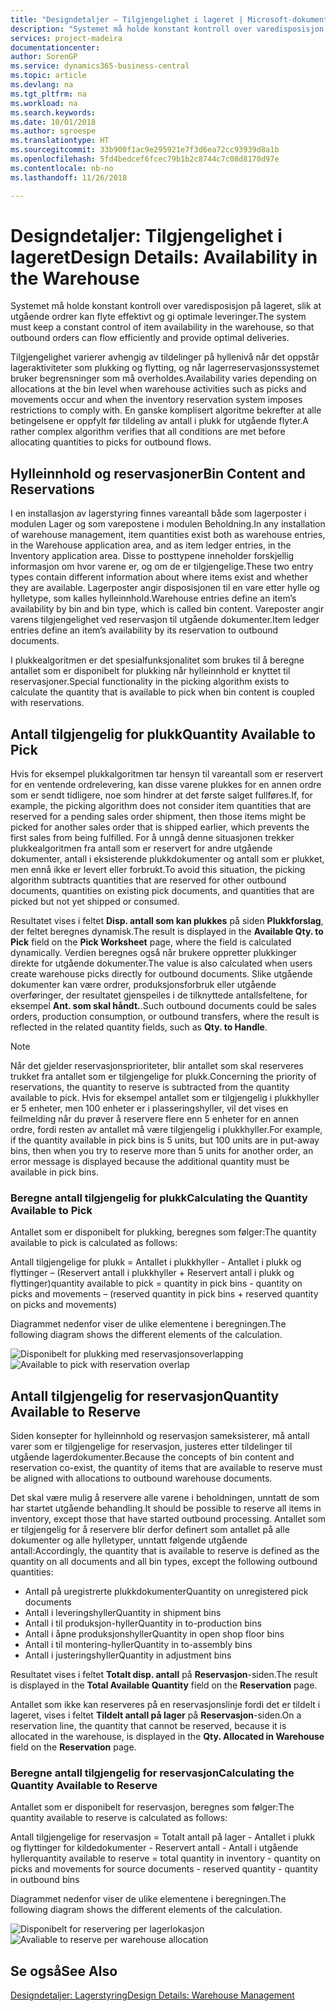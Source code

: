 ```yaml
---
title: "Designdetaljer – Tilgjengelighet i lageret | Microsoft-dokumentasjon"
description: "Systemet må holde konstant kontroll over varedisposisjon på lageret, slik at utgående ordrer kan flyte effektivt og gi optimale leveringer."
services: project-madeira
documentationcenter: 
author: SorenGP
ms.service: dynamics365-business-central
ms.topic: article
ms.devlang: na
ms.tgt_pltfrm: na
ms.workload: na
ms.search.keywords: 
ms.date: 10/01/2018
ms.author: sgroespe
ms.translationtype: HT
ms.sourcegitcommit: 33b900f1ac9e295921e7f3d6ea72cc93939d8a1b
ms.openlocfilehash: 5fd4bedcef6fcec79b1b2c8744c7c08d8170d97e
ms.contentlocale: nb-no
ms.lasthandoff: 11/26/2018

---
```

# <a name="design-details-availability-in-the-warehouse"></a><span data-ttu-id="90a88-103">Designdetaljer: Tilgjengelighet i lageret</span><span class="sxs-lookup"><span data-stu-id="90a88-103">Design Details: Availability in the Warehouse</span></span>
<span data-ttu-id="90a88-104">Systemet må holde konstant kontroll over varedisposisjon på lageret, slik at utgående ordrer kan flyte effektivt og gi optimale leveringer.</span><span class="sxs-lookup"><span data-stu-id="90a88-104">The system must keep a constant control of item availability in the warehouse, so that outbound orders can flow efficiently and provide optimal deliveries.</span></span>  

 <span data-ttu-id="90a88-105">Tilgjengelighet varierer avhengig av tildelinger på hyllenivå når det oppstår lageraktiviteter som plukking og flytting, og når lagerreservasjonssystemet bruker begrensninger som må overholdes.</span><span class="sxs-lookup"><span data-stu-id="90a88-105">Availability varies depending on allocations at the bin level when warehouse activities such as picks and movements occur and when the inventory reservation system imposes restrictions to comply with.</span></span> <span data-ttu-id="90a88-106">En ganske komplisert algoritme bekrefter at alle betingelsene er oppfylt før tildeling av antall i plukk for utgående flyter.</span><span class="sxs-lookup"><span data-stu-id="90a88-106">A rather complex algorithm verifies that all conditions are met before allocating quantities to picks for outbound flows.</span></span>  

## <a name="bin-content-and-reservations"></a><span data-ttu-id="90a88-107">Hylleinnhold og reservasjoner</span><span class="sxs-lookup"><span data-stu-id="90a88-107">Bin Content and Reservations</span></span>  
 <span data-ttu-id="90a88-108">I en installasjon av lagerstyring finnes vareantall både som lagerposter i modulen Lager og som varepostene i modulen Beholdning.</span><span class="sxs-lookup"><span data-stu-id="90a88-108">In any installation of warehouse management, item quantities exist both as warehouse entries, in the Warehouse application area, and as item ledger entries, in the Inventory application area.</span></span> <span data-ttu-id="90a88-109">Disse to posttypene inneholder forskjellig informasjon om hvor varene er, og om de er tilgjengelige.</span><span class="sxs-lookup"><span data-stu-id="90a88-109">These two entry types contain different information about where items exist and whether they are available.</span></span> <span data-ttu-id="90a88-110">Lagerposter angir disposisjonen til en vare etter hylle og hylletype, som kalles hylleinnhold.</span><span class="sxs-lookup"><span data-stu-id="90a88-110">Warehouse entries define an item’s availability by bin and bin type, which is called bin content.</span></span> <span data-ttu-id="90a88-111">Vareposter angir varens tilgjengelighet ved reservasjon til utgående dokumenter.</span><span class="sxs-lookup"><span data-stu-id="90a88-111">Item ledger entries define an item’s availability by its reservation to outbound documents.</span></span>  

 <span data-ttu-id="90a88-112">I plukkealgoritmen er det spesialfunksjonalitet som brukes til å beregne antallet som er disponibelt for plukking når hylleinnhold er knyttet til reservasjoner.</span><span class="sxs-lookup"><span data-stu-id="90a88-112">Special functionality in the picking algorithm exists to calculate the quantity that is available to pick when bin content is coupled with reservations.</span></span>  

## <a name="quantity-available-to-pick"></a><span data-ttu-id="90a88-113">Antall tilgjengelig for plukk</span><span class="sxs-lookup"><span data-stu-id="90a88-113">Quantity Available to Pick</span></span>  
 <span data-ttu-id="90a88-114">Hvis for eksempel plukkalgoritmen tar hensyn til vareantall som er reservert for en ventende ordrelevering, kan disse varene plukkes for en annen ordre som er sendt tidligere, noe som hindrer at det første salget fullføres.</span><span class="sxs-lookup"><span data-stu-id="90a88-114">If, for example, the picking algorithm does not consider item quantities that are reserved for a pending sales order shipment, then those items might be picked for another sales order that is shipped earlier, which prevents the first sales from being fulfilled.</span></span> <span data-ttu-id="90a88-115">For å unngå denne situasjonen trekker plukkealgoritmen fra antall som er reservert for andre utgående dokumenter, antall i eksisterende plukkdokumenter og antall som er plukket, men ennå ikke er levert eller forbrukt.</span><span class="sxs-lookup"><span data-stu-id="90a88-115">To avoid this situation, the picking algorithm subtracts quantities that are reserved for other outbound documents, quantities on existing pick documents, and quantities that are picked but not yet shipped or consumed.</span></span>  

 <span data-ttu-id="90a88-116">Resultatet vises i feltet **Disp. antall som kan plukkes** på siden **Plukkforslag**, der feltet beregnes dynamisk.</span><span class="sxs-lookup"><span data-stu-id="90a88-116">The result is displayed in the **Available Qty. to Pick** field on the **Pick Worksheet** page, where the field is calculated dynamically.</span></span> <span data-ttu-id="90a88-117">Verdien beregnes også når brukere oppretter plukkinger direkte for utgående dokumenter.</span><span class="sxs-lookup"><span data-stu-id="90a88-117">The value is also calculated when users create warehouse picks directly for outbound documents.</span></span> <span data-ttu-id="90a88-118">Slike utgående dokumenter kan være ordrer, produksjonsforbruk eller utgående overføringer, der resultatet gjenspeiles i de tilknyttede antallsfeltene, for eksempel **Ant. som skal håndt.**.</span><span class="sxs-lookup"><span data-stu-id="90a88-118">Such outbound documents could be sales orders, production consumption, or outbound transfers, where the result is reflected in the related quantity fields, such as **Qty. to Handle**.</span></span>  

> [!NOTE]  
>  <span data-ttu-id="90a88-119">Når det gjelder reservasjonsprioriteter, blir antallet som skal reserveres trukket fra antallet som er tilgjengelige for plukk.</span><span class="sxs-lookup"><span data-stu-id="90a88-119">Concerning the priority of reservations, the quantity to reserve is subtracted from the quantity available to pick.</span></span> <span data-ttu-id="90a88-120">Hvis for eksempel antallet som er tilgjengelig i plukkhyller er 5 enheter, men 100 enheter er i plasseringshyller, vil det vises en feilmelding når du prøver å reservere flere enn 5 enheter for en annen ordre, fordi resten av antallet må være tilgjengelig i plukkhyller.</span><span class="sxs-lookup"><span data-stu-id="90a88-120">For example, if the quantity available in pick bins is 5 units, but 100 units are in put-away bins, then when you try to reserve more than 5 units for another order, an error message is displayed because the additional quantity must be available in pick bins.</span></span>  

### <a name="calculating-the-quantity-available-to-pick"></a><span data-ttu-id="90a88-121">Beregne antall tilgjengelig for plukk</span><span class="sxs-lookup"><span data-stu-id="90a88-121">Calculating the Quantity Available to Pick</span></span>  
 <span data-ttu-id="90a88-122">Antallet som er disponibelt for plukking, beregnes som følger:</span><span class="sxs-lookup"><span data-stu-id="90a88-122">The quantity available to pick is calculated as follows:</span></span>  

 <span data-ttu-id="90a88-123">Antall tilgjengelige for plukk = Antallet i plukkhyller - Antallet i plukk og flyttinger – (Reservert antall i plukkhyller + Reservert antall i plukk og flyttinger)</span><span class="sxs-lookup"><span data-stu-id="90a88-123">quantity available to pick = quantity in pick bins - quantity on picks and movements – (reserved quantity in pick bins + reserved quantity on picks and movements)</span></span>  

 <span data-ttu-id="90a88-124">Diagrammet nedenfor viser de ulike elementene i beregningen.</span><span class="sxs-lookup"><span data-stu-id="90a88-124">The following diagram shows the different elements of the calculation.</span></span>  

 <span data-ttu-id="90a88-125">![Disponibelt for plukking med reservasjonsoverlapping](media/design_details_warehouse_management_availability_2.png "Disponibelt for plukking med reservasjonsoverlapping")</span><span class="sxs-lookup"><span data-stu-id="90a88-125">![Available to pick with reservation overlap](media/design_details_warehouse_management_availability_2.png "Available to pick with reservation overlap")</span></span>  

## <a name="quantity-available-to-reserve"></a><span data-ttu-id="90a88-126">Antall tilgjengelig for reservasjon</span><span class="sxs-lookup"><span data-stu-id="90a88-126">Quantity Available to Reserve</span></span>  
 <span data-ttu-id="90a88-127">Siden konsepter for hylleinnhold og reservasjon sameksisterer, må antall varer som er tilgjengelige for reservasjon, justeres etter tildelinger til utgående lagerdokumenter.</span><span class="sxs-lookup"><span data-stu-id="90a88-127">Because the concepts of bin content and reservation co-exist, the quantity of items that are available to reserve must be aligned with allocations to outbound warehouse documents.</span></span>  

 <span data-ttu-id="90a88-128">Det skal være mulig å reservere alle varene i beholdningen, unntatt de som har startet utgående behandling.</span><span class="sxs-lookup"><span data-stu-id="90a88-128">It should be possible to reserve all items in inventory, except those that have started outbound processing.</span></span> <span data-ttu-id="90a88-129">Antallet som er tilgjengelig for å reservere blir derfor definert som antallet på alle dokumenter og alle hylletyper, unntatt følgende utgående antall:</span><span class="sxs-lookup"><span data-stu-id="90a88-129">Accordingly, the quantity that is available to reserve is defined as the quantity on all documents and all bin types, except the following outbound quantities:</span></span>  

-   <span data-ttu-id="90a88-130">Antall på uregistrerte plukkdokumenter</span><span class="sxs-lookup"><span data-stu-id="90a88-130">Quantity on unregistered pick documents</span></span>  
-   <span data-ttu-id="90a88-131">Antall i leveringshyller</span><span class="sxs-lookup"><span data-stu-id="90a88-131">Quantity in shipment bins</span></span>  
-   <span data-ttu-id="90a88-132">Antall i til produksjon-hyller</span><span class="sxs-lookup"><span data-stu-id="90a88-132">Quantity in to-production bins</span></span>  
-   <span data-ttu-id="90a88-133">Antall i åpne produksjonshyller</span><span class="sxs-lookup"><span data-stu-id="90a88-133">Quantity in open shop floor bins</span></span>  
-   <span data-ttu-id="90a88-134">Antall i til montering-hyller</span><span class="sxs-lookup"><span data-stu-id="90a88-134">Quantity in to-assembly bins</span></span>  
-   <span data-ttu-id="90a88-135">Antall i justeringshyller</span><span class="sxs-lookup"><span data-stu-id="90a88-135">Quantity in adjustment bins</span></span>  

 <span data-ttu-id="90a88-136">Resultatet vises i feltet **Totalt disp. antall** på **Reservasjon**-siden.</span><span class="sxs-lookup"><span data-stu-id="90a88-136">The result is displayed in the **Total Available Quantity** field on the **Reservation** page.</span></span>  

 <span data-ttu-id="90a88-137">Antallet som ikke kan reserveres på en reservasjonslinje fordi det er tildelt i lageret, vises i feltet **Tildelt antall på lager** på **Reservasjon**-siden.</span><span class="sxs-lookup"><span data-stu-id="90a88-137">On a reservation line, the quantity that cannot be reserved, because it is allocated in the warehouse, is displayed in the **Qty. Allocated in Warehouse** field on the **Reservation** page.</span></span>  

### <a name="calculating-the-quantity-available-to-reserve"></a><span data-ttu-id="90a88-138">Beregne antall tilgjengelig for reservasjon</span><span class="sxs-lookup"><span data-stu-id="90a88-138">Calculating the Quantity Available to Reserve</span></span>  
 <span data-ttu-id="90a88-139">Antallet som er disponibelt for reservasjon, beregnes som følger:</span><span class="sxs-lookup"><span data-stu-id="90a88-139">The quantity available to reserve is calculated as follows:</span></span>  

 <span data-ttu-id="90a88-140">Antall tilgjengelige for reservasjon = Totalt antall på lager - Antallet i plukk og flyttinger for kildedokumenter - Reservert antall - Antall i utgående hyller</span><span class="sxs-lookup"><span data-stu-id="90a88-140">quantity available to reserve = total quantity in inventory - quantity on picks and movements for source documents - reserved quantity - quantity in outbound bins</span></span>  

 <span data-ttu-id="90a88-141">Diagrammet nedenfor viser de ulike elementene i beregningen.</span><span class="sxs-lookup"><span data-stu-id="90a88-141">The following diagram shows the different elements of the calculation.</span></span>  

 <span data-ttu-id="90a88-142">![Disponibelt for reservering per lagerlokasjon](media/design_details_warehouse_management_availability_3.png "Disponibelt for reservering per lagerlokasjon")</span><span class="sxs-lookup"><span data-stu-id="90a88-142">![Avaliable to reserve per warehouse allocation](media/design_details_warehouse_management_availability_3.png "Avaliable to reserve per warehouse allocation")</span></span>  

## <a name="see-also"></a><span data-ttu-id="90a88-143">Se også</span><span class="sxs-lookup"><span data-stu-id="90a88-143">See Also</span></span>  
 [<span data-ttu-id="90a88-144">Designdetaljer: Lagerstyring</span><span class="sxs-lookup"><span data-stu-id="90a88-144">Design Details: Warehouse Management</span></span>](design-details-warehouse-management.md)

